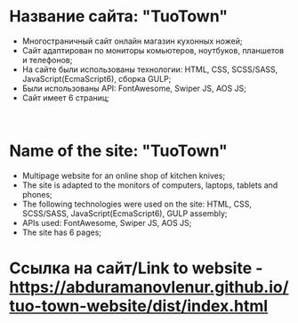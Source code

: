 # Название сайта: "TuoTown"

* Многостраничный сайт онлайн магазин кухонных ножей;
* Сайт адаптирован по мониторы комьютеров, ноутбуков, планшетов и телефонов;
* На сайте были использованы технологии: HTML, CSS, SCSS/SASS, JavaScript(EcmaScript6), сборка GULP;
* Были использованы API: FontAwesome, Swiper JS, AOS JS;
* Сайт имеет 6 страниц;

<br>

# Name of the site: "TuoTown"

* Multipage website for an online shop of kitchen knives;
* The site is adapted to the monitors of computers, laptops, tablets and phones;
* The following technologies were used on the site: HTML, CSS, SCSS/SASS, JavaScript(EcmaScript6), GULP assembly;
* APIs used: FontAwesome, Swiper JS, AOS JS;
* The site has 6 pages;

# Ссылка на сайт/Link to website - https://abduramanovlenur.github.io/tuo-town-website/dist/index.html
